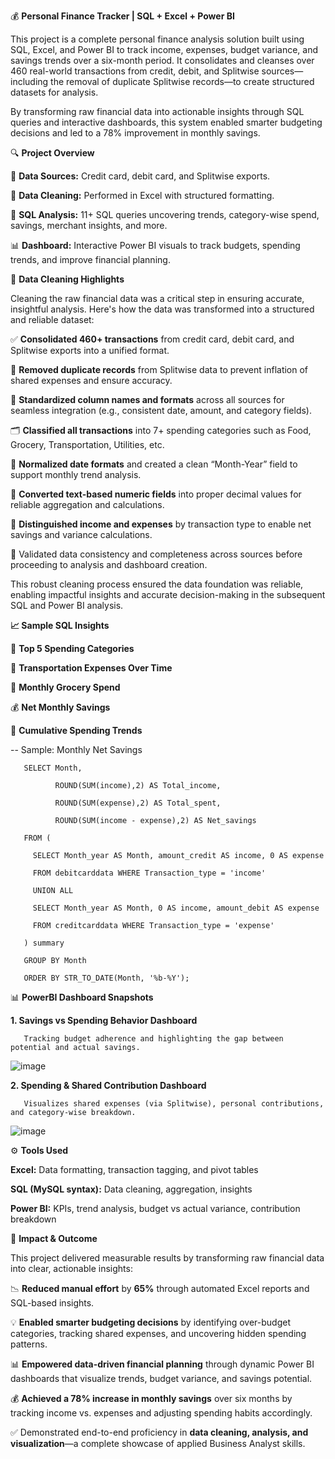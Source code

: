 💰 **Personal Finance Tracker | SQL + Excel + Power BI**

This project is a complete personal finance analysis solution built using SQL, Excel, and Power BI to track income, expenses, budget variance, and savings trends over a six-month period. It consolidates and cleanses over 460 real-world transactions from credit, debit, and Splitwise sources—including the removal of duplicate Splitwise records—to create structured datasets for analysis.

By transforming raw financial data into actionable insights through SQL queries and interactive dashboards, this system enabled smarter budgeting decisions and led to a 78% improvement in monthly savings.





🔍 **Project Overview**

🔄 **Data Sources:** Credit card, debit card, and Splitwise exports.

🧹 **Data Cleaning:** Performed in Excel with structured formatting.

🧠 **SQL Analysis:** 11+ SQL queries uncovering trends, category-wise spend, savings, merchant insights, and more.

📊 **Dashboard:** Interactive Power BI visuals to track budgets, spending trends, and improve financial planning.





🧹 **Data Cleaning Highlights**

Cleaning the raw financial data was a critical step in ensuring accurate, insightful analysis. Here's how the data was transformed into a structured and reliable dataset:

✅ **Consolidated 460+ transactions** from credit card, debit card, and Splitwise exports into a unified format.

🔁 **Removed duplicate records** from Splitwise data to prevent inflation of shared expenses and ensure accuracy.

🔄 **Standardized column names and formats** across all sources for seamless integration (e.g., consistent date, amount, and category fields).

🗂️ **Classified all transactions** into 7+ spending categories such as Food, Grocery, Transportation, Utilities, etc.

📅 **Normalized date formats** and created a clean “Month-Year” field to support monthly trend analysis.

🔢 **Converted text-based numeric fields** into proper decimal values for reliable aggregation and calculations.

🧾 **Distinguished income and expenses** by transaction type to enable net savings and variance calculations.

🧪 Validated data consistency and completeness across sources before proceeding to analysis and dashboard creation.

This robust cleaning process ensured the data foundation was reliable, enabling impactful insights and accurate decision-making in the subsequent SQL and Power BI analysis.





**📈 Sample SQL Insights**

💸 **Top 5 Spending Categories**

🚗 **Transportation Expenses Over Time**

🛒 **Monthly Grocery Spend**

💰 **Net Monthly Savings**

📆 **Cumulative Spending Trends**


-- Sample: Monthly Net Savings

       SELECT Month, 
       
              ROUND(SUM(income),2) AS Total_income, 
              
              ROUND(SUM(expense),2) AS Total_spent, 
              
              ROUND(SUM(income - expense),2) AS Net_savings
              
       FROM (
       
         SELECT Month_year AS Month, amount_credit AS income, 0 AS expense
         
         FROM debitcarddata WHERE Transaction_type = 'income'
         
         UNION ALL
         
         SELECT Month_year AS Month, 0 AS income, amount_debit AS expense
         
         FROM creditcarddata WHERE Transaction_type = 'expense'
         
       ) summary
       
       GROUP BY Month
       
       ORDER BY STR_TO_DATE(Month, '%b-%Y');





📊 **PowerBI Dashboard Snapshots**

**1. Savings vs Spending Behavior Dashboard**

       Tracking budget adherence and highlighting the gap between potential and actual savings.


![image](https://github.com/user-attachments/assets/ac589ec4-1659-4023-b60e-2011abfcca4e)



**2. Spending & Shared Contribution Dashboard**


       Visualizes shared expenses (via Splitwise), personal contributions, and category-wise breakdown.


![image](https://github.com/user-attachments/assets/95a47d0b-5071-4a9d-8ad4-5564d13360b9)






⚙️ **Tools Used**

**Excel:** Data formatting, transaction tagging, and pivot tables

**SQL (MySQL syntax):** Data cleaning, aggregation, insights

**Power BI:** KPIs, trend analysis, budget vs actual variance, contribution breakdown





🚀 **Impact & Outcome**

This project delivered measurable results by transforming raw financial data into clear, actionable insights:

📉 **Reduced manual effort** by **65%** through automated Excel reports and SQL-based insights.

💡 **Enabled smarter budgeting decisions** by identifying over-budget categories, tracking shared expenses, and uncovering hidden spending patterns.

📊 **Empowered data-driven financial planning** through dynamic Power BI dashboards that visualize trends, budget variance, and savings potential.

💰 **Achieved a 78% increase in monthly savings** over six months by tracking income vs. expenses and adjusting spending habits accordingly.

✅ Demonstrated end-to-end proficiency in **data cleaning, analysis, and visualization**—a complete showcase of applied Business Analyst skills.


